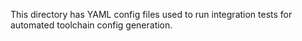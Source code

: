 This directory has YAML config files used to run integration tests
for automated toolchain config generation.
